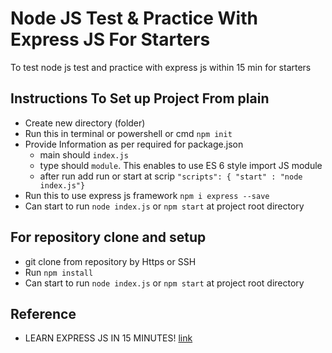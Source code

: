 # Node JS Test & Practice With Express JS For Starters

To test node js test and practice with express js within 15 min for starters

## Instructions To Set up Project From plain
- Create new directory (folder)
- Run this in terminal or powershell or cmd `npm init`
- Provide Information as per required for package.json
  - main should `index.js`
  - type should  `module`. This enables to use ES 6 style import JS module
  - after run add run or start at scrip `"scripts": { "start" : "node index.js"} ` 
- Run this to use express js framework `npm i express --save`
- Can start to run `node index.js` or `npm start` at project root directory

## For repository clone and setup
- git clone from repository by Https or SSH
- Run `npm install`
- Can start to run `node index.js` or `npm start` at project root directory

## Reference
- LEARN EXPRESS JS IN 15 MINUTES! [link](https://www.youtube.com/watch?v=JlgKybraoy4)